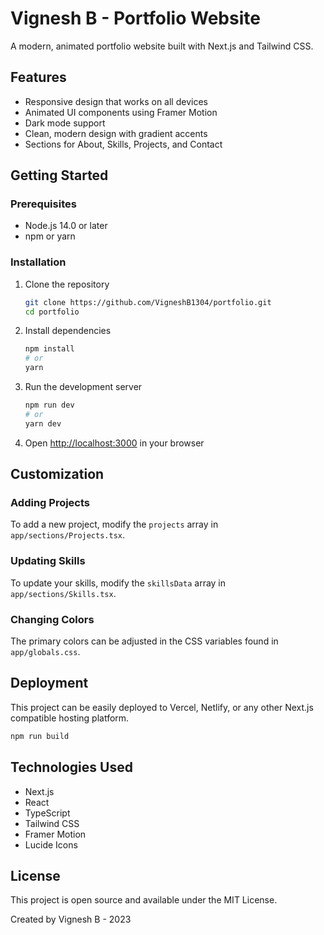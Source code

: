 # Vignesh B - Portfolio Website

A modern, animated portfolio website built with Next.js and Tailwind CSS.

## Features

- Responsive design that works on all devices
- Animated UI components using Framer Motion
- Dark mode support
- Clean, modern design with gradient accents
- Sections for About, Skills, Projects, and Contact

## Getting Started

### Prerequisites

- Node.js 14.0 or later
- npm or yarn

### Installation

1. Clone the repository
   ```bash
   git clone https://github.com/VigneshB1304/portfolio.git
   cd portfolio
   ```

2. Install dependencies
   ```bash
   npm install
   # or
   yarn
   ```

3. Run the development server
   ```bash
   npm run dev
   # or
   yarn dev
   ```

4. Open [http://localhost:3000](http://localhost:3000) in your browser

## Customization

### Adding Projects

To add a new project, modify the `projects` array in `app/sections/Projects.tsx`.

### Updating Skills

To update your skills, modify the `skillsData` array in `app/sections/Skills.tsx`.

### Changing Colors

The primary colors can be adjusted in the CSS variables found in `app/globals.css`.

## Deployment

This project can be easily deployed to Vercel, Netlify, or any other Next.js compatible hosting platform.

```bash
npm run build
```

## Technologies Used

- Next.js
- React
- TypeScript
- Tailwind CSS
- Framer Motion
- Lucide Icons

## License

This project is open source and available under the MIT License.

Created by Vignesh B - 2023
